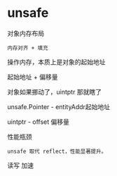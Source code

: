 

# unsafe



对象内存布局
    
    内存对齐 + 填充


操作内存，本质上是对象的起始地址

起始地址 + 偏移量




对象如果挪动了，uintptr 那就瞎了


unsafe.Pointer - entityAddr起始地址

uintptr - offset 偏移量


性能瓶颈 
    
    unsafe 取代 reflect，性能显著提升。


    

读写 加速
